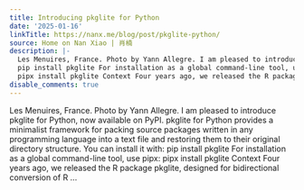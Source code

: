 ```yaml
---
title: Introducing pkglite for Python
date: '2025-01-16'
linkTitle: https://nanx.me/blog/post/pkglite-python/
source: Home on Nan Xiao | 肖楠
description: |-
  Les Menuires, France. Photo by Yann Allegre. I am pleased to introduce pkglite for Python, now available on PyPI. pkglite for Python provides a minimalist framework for packing source packages written in any programming language into a text file and restoring them to their original directory structure. You can install it with:
  pip install pkglite For installation as a global command-line tool, use pipx:
  pipx install pkglite Context Four years ago, we released the R package pkglite, designed for bidirectional conversion of R ...
disable_comments: true
---
```

Les Menuires, France. Photo by Yann Allegre. I am pleased to introduce pkglite for Python, now available on PyPI. pkglite for Python provides a minimalist framework for packing source packages written in any programming language into a text file and restoring them to their original directory structure. You can install it with:
pip install pkglite For installation as a global command-line tool, use pipx:
pipx install pkglite Context Four years ago, we released the R package pkglite, designed for bidirectional conversion of R ...